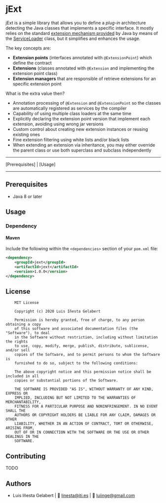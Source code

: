 # jExt

jExt is a simple library that allows you to define a *plug-in* architecture detecting the
Java classes that implements a specific interface. It mostly relies on the standard
[extension mechanism provided](https://docs.oracle.com/javase/tutorial/ext/basics/spi.html)
by Java by means of the [ServiceLoader](https://docs.oracle.com/javase/8/docs/api/java/util/ServiceLoader.html)
class, but it simplifies and enhances the usage.

The key concepts are:

- **Extension points** (interfaces annotated with `@ExtensionPoint`) which define the contract
- **Extensions** (classes annotated with `@Extension` and implementing the extension point class)
- **Extension managers** that are responsible of retrieve extensions for an specific extension point

What is the extra value then?

- Annotation processing of `@Extension` and `@ExtensionPoint` so the classes are
automatically registered as services by the compiler
- Capability of using multiple class loaders at the same time
- Explicitly declaring the extension point version that implement each extension, avoiding using wrong jar versions
- Custom control about creating new extension instances or reusing existing ones
- Fine extension filtering using white lists and/or black lists
- When extending an extension via inheritance, you may either override the parent class or use both superclass and
subclass independently

---

[Prerequisites] | [Usage]

---

## Prerequisites
- Java 8 or later


## Usage

### Dependency

#### Maven
Include the following within the `<dependencies>` section of your `pom.xml` file:
```xml
<dependency>
    <groupId>jext</groupId>
    <artifactId>jext</artifactId>
    <version>1.0.0</version>
</dependency>
```


## License
```
    MIT License

    Copyright (c) 2020 Luis Iñesta Gelabert

    Permission is hereby granted, free of charge, to any person obtaining a copy
    of this software and associated documentation files (the "Software"), to deal
    in the Software without restriction, including without limitation the rights
    to use, copy, modify, merge, publish, distribute, sublicense, and/or sell
    copies of the Software, and to permit persons to whom the Software is
    furnished to do so, subject to the following conditions:

    The above copyright notice and this permission notice shall be included in all
    copies or substantial portions of the Software.

    THE SOFTWARE IS PROVIDED "AS IS", WITHOUT WARRANTY OF ANY KIND, EXPRESS OR
    IMPLIED, INCLUDING BUT NOT LIMITED TO THE WARRANTIES OF MERCHANTABILITY,
    FITNESS FOR A PARTICULAR PURPOSE AND NONINFRINGEMENT. IN NO EVENT SHALL THE
    AUTHORS OR COPYRIGHT HOLDERS BE LIABLE FOR ANY CLAIM, DAMAGES OR OTHER
    LIABILITY, WHETHER IN AN ACTION OF CONTRACT, TORT OR OTHERWISE, ARISING FROM,
    OUT OF OR IN CONNECTION WITH THE SOFTWARE OR THE USE OR OTHER DEALINGS IN THE
    SOFTWARE.
```


## Contributing
TODO

## Authors
- Luis Iñesta Gelabert  |  :email: <linesta@iti.es> | :email: <luiinge@gmail.com>




